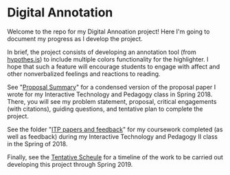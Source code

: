 # Digital Annotation

Welcome to the repo for my Digital Annoation project! Here I'm going to document my progress as I develop the project.

In brief, the project consists of developing an annotation tool (from [hypothes.is](https://web.hypothes.is/)) to include multiple colors functionality for the highlighter. I hope that such a feature will encourage students to engage with affect and other nonverbalized feelings and reactions to reading.

See "[Proposal Summary](/proposal_summary.md)" for a condensed version of the proposal paper I wrote for my Interactive Technology and Pedagogy class in Spring 2018. There, you will see my problem statement, proposal, critical engagements (with citations), guiding questions, and tentative plan to complete the project.

See the folder "[ITP papers and feedback](/ITP_PapersAndFeedback)" for my coursework completed (as well as feedback) during my Interactive Technology and Pedagogy II class in the Spring of 2018.

Finally, see the [Tentative Scheule](Tentative_Schedule.md) for a timeline of the work to be carried out developing this project through Spring 2019.